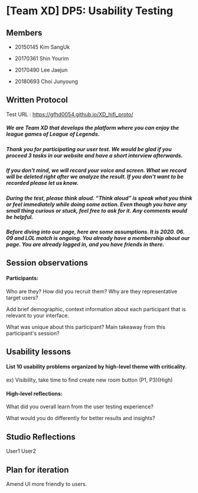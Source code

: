 # [Team XD] DP5: Usability Testing
 
## Members
 
- 20150145 Kim SangUk
 
- 20170361 Shin Yourim
 
- 20170490 Lee Jaejun
 
- 20180693 Choi Junyoung
 
## Written Protocol

Test URL : https://gfhd0054.github.io/XD_hifi_proto/

##### We are *Team XD* that develops the platform where you can enjoy the league games of League of Legends. 
##### Thank you for participating our user test. We would be glad if you proceed 3 tasks in our website and have a short interview afterwards.
##### If you don't mind, we will record your voice and screen. What we record will be deleted right after we analyze the result. If you don't want to be recorded please let us know. 
##### During the test, please think aloud. “Think aloud” is speak what you think or feel immediately while doing some action. Even though you have any small thing curious or stuck, feel free to ask for it. Any comments would be helpful.

##### Before diving into our page, here are some assumptions. It is 2020. 06. 09 and LOL match is ongoing. You already have a membership about our page. You are already logged in, and you have friends in there.


## Session observations
#### Participants: 
Who are they? How did you recruit them? Why are they representative target users? 

Add brief demographic, context information about each participant that is relevant to your interface.

What was unique about this participant? Main takeaway from this participant's session?

## Usability lessons

#### List 10 usability problems organized by high-level theme with criticality. 

ex) Visibility, take time to find create new room button (P1, P3)(High)

#### High-level reflections: 

What did you overall learn from the user testing experience? 

What would you do differently for better results and insights?

## Studio Reflections
User1
User2

## Plan for iteration
Amend UI more friendly to users. 
